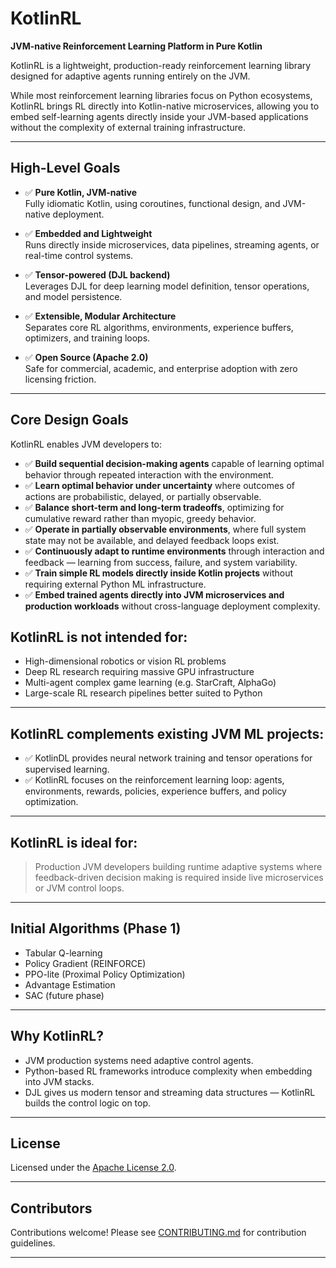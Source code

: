 # KotlinRL

**JVM-native Reinforcement Learning Platform in Pure Kotlin**

KotlinRL is a lightweight, production-ready reinforcement learning library designed for adaptive agents running entirely on the JVM.

While most reinforcement learning libraries focus on Python ecosystems, KotlinRL brings RL directly into Kotlin-native microservices, allowing you to embed self-learning agents directly inside your JVM-based applications without the complexity of external training infrastructure.

---

## High-Level Goals

- ✅ **Pure Kotlin, JVM-native**  
  Fully idiomatic Kotlin, using coroutines, functional design, and JVM-native deployment.

- ✅ **Embedded and Lightweight**  
  Runs directly inside microservices, data pipelines, streaming agents, or real-time control systems.

- ✅ **Tensor-powered (DJL backend)**  
  Leverages DJL for deep learning model definition, tensor operations, and model persistence.

- ✅ **Extensible, Modular Architecture**  
  Separates core RL algorithms, environments, experience buffers, optimizers, and training loops.

- ✅ **Open Source (Apache 2.0)**  
  Safe for commercial, academic, and enterprise adoption with zero licensing friction.

---

## Core Design Goals

KotlinRL enables JVM developers to:

- ✅ **Build sequential decision-making agents** capable of learning optimal behavior through repeated interaction with the environment.
- ✅ **Learn optimal behavior under uncertainty** where outcomes of actions are probabilistic, delayed, or partially observable.
- ✅ **Balance short-term and long-term tradeoffs**, optimizing for cumulative reward rather than myopic, greedy behavior.
- ✅ **Operate in partially observable environments**, where full system state may not be available, and delayed feedback loops exist.
- ✅ **Continuously adapt to runtime environments** through interaction and feedback — learning from success, failure, and system variability.
- ✅ **Train simple RL models directly inside Kotlin projects** without requiring external Python ML infrastructure.
- ✅ **Embed trained agents directly into JVM microservices and production workloads** without cross-language deployment complexity.

## KotlinRL is **not** intended for:

- High-dimensional robotics or vision RL problems
- Deep RL research requiring massive GPU infrastructure
- Multi-agent complex game learning (e.g. StarCraft, AlphaGo)
- Large-scale RL research pipelines better suited to Python

---

## KotlinRL complements existing JVM ML projects:

- ✅ KotlinDL provides neural network training and tensor operations for supervised learning.
- ✅ KotlinRL focuses on the reinforcement learning loop: agents, environments, rewards, policies, experience buffers, and policy optimization.

---

## KotlinRL is ideal for:

> Production JVM developers building runtime adaptive systems where feedback-driven decision making is required inside live microservices or JVM control loops.

---
## Initial Algorithms (Phase 1)

- Tabular Q-learning
- Policy Gradient (REINFORCE)
- PPO-lite (Proximal Policy Optimization)
- Advantage Estimation
- SAC (future phase)

---

## Why KotlinRL?

- JVM production systems need adaptive control agents.
- Python-based RL frameworks introduce complexity when embedding into JVM stacks.
- DJL gives us modern tensor and streaming data structures — KotlinRL builds the control logic on top.

---

## License

Licensed under the [Apache License 2.0](LICENSE).

---

## Contributors

Contributions welcome! Please see [CONTRIBUTING.md](CONTRIBUTING.md) for contribution guidelines.

---
